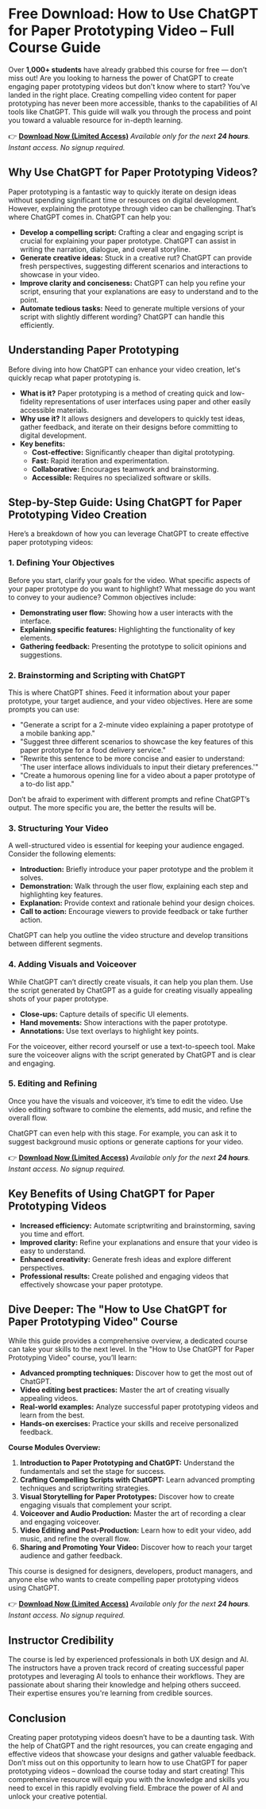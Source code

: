 # Free Download: How to Use ChatGPT for Paper Prototyping Video – Full Course Guide

Over **1,000+ students** have already grabbed this course for free — don’t miss out!
Are you looking to harness the power of ChatGPT to create engaging paper prototyping videos but don't know where to start? You’ve landed in the right place. Creating compelling video content for paper prototyping has never been more accessible, thanks to the capabilities of AI tools like ChatGPT. This guide will walk you through the process and point you toward a valuable resource for in-depth learning.

👉 [**Download Now (Limited Access)**](https://udemywork.com/how-to-use-chatgpt-for-paper-prototyping-video)
_Available only for the next **24 hours**. Instant access. No signup required._

## Why Use ChatGPT for Paper Prototyping Videos?

Paper prototyping is a fantastic way to quickly iterate on design ideas without spending significant time or resources on digital development. However, explaining the prototype through video can be challenging. That’s where ChatGPT comes in. ChatGPT can help you:

*   **Develop a compelling script:** Crafting a clear and engaging script is crucial for explaining your paper prototype. ChatGPT can assist in writing the narration, dialogue, and overall storyline.
*   **Generate creative ideas:** Stuck in a creative rut? ChatGPT can provide fresh perspectives, suggesting different scenarios and interactions to showcase in your video.
*   **Improve clarity and conciseness:** ChatGPT can help you refine your script, ensuring that your explanations are easy to understand and to the point.
*   **Automate tedious tasks:** Need to generate multiple versions of your script with slightly different wording? ChatGPT can handle this efficiently.

## Understanding Paper Prototyping

Before diving into how ChatGPT can enhance your video creation, let's quickly recap what paper prototyping is.

*   **What is it?** Paper prototyping is a method of creating quick and low-fidelity representations of user interfaces using paper and other easily accessible materials.
*   **Why use it?** It allows designers and developers to quickly test ideas, gather feedback, and iterate on their designs before committing to digital development.
*   **Key benefits:**
    *   **Cost-effective:** Significantly cheaper than digital prototyping.
    *   **Fast:** Rapid iteration and experimentation.
    *   **Collaborative:** Encourages teamwork and brainstorming.
    *   **Accessible:** Requires no specialized software or skills.

## Step-by-Step Guide: Using ChatGPT for Paper Prototyping Video Creation

Here’s a breakdown of how you can leverage ChatGPT to create effective paper prototyping videos:

### 1. Defining Your Objectives

Before you start, clarify your goals for the video. What specific aspects of your paper prototype do you want to highlight? What message do you want to convey to your audience? Common objectives include:

*   **Demonstrating user flow:** Showing how a user interacts with the interface.
*   **Explaining specific features:** Highlighting the functionality of key elements.
*   **Gathering feedback:** Presenting the prototype to solicit opinions and suggestions.

### 2. Brainstorming and Scripting with ChatGPT

This is where ChatGPT shines. Feed it information about your paper prototype, your target audience, and your video objectives. Here are some prompts you can use:

*   "Generate a script for a 2-minute video explaining a paper prototype of a mobile banking app."
*   "Suggest three different scenarios to showcase the key features of this paper prototype for a food delivery service."
*   "Rewrite this sentence to be more concise and easier to understand: 'The user interface allows individuals to input their dietary preferences.'"
*   "Create a humorous opening line for a video about a paper prototype of a to-do list app."

Don’t be afraid to experiment with different prompts and refine ChatGPT’s output. The more specific you are, the better the results will be.

### 3. Structuring Your Video

A well-structured video is essential for keeping your audience engaged. Consider the following elements:

*   **Introduction:** Briefly introduce your paper prototype and the problem it solves.
*   **Demonstration:** Walk through the user flow, explaining each step and highlighting key features.
*   **Explanation:** Provide context and rationale behind your design choices.
*   **Call to action:** Encourage viewers to provide feedback or take further action.

ChatGPT can help you outline the video structure and develop transitions between different segments.

### 4. Adding Visuals and Voiceover

While ChatGPT can’t directly create visuals, it can help you plan them. Use the script generated by ChatGPT as a guide for creating visually appealing shots of your paper prototype.

*   **Close-ups:** Capture details of specific UI elements.
*   **Hand movements:** Show interactions with the paper prototype.
*   **Annotations:** Use text overlays to highlight key points.

For the voiceover, either record yourself or use a text-to-speech tool. Make sure the voiceover aligns with the script generated by ChatGPT and is clear and engaging.

### 5. Editing and Refining

Once you have the visuals and voiceover, it’s time to edit the video. Use video editing software to combine the elements, add music, and refine the overall flow.

ChatGPT can even help with this stage. For example, you can ask it to suggest background music options or generate captions for your video.

👉 [**Download Now (Limited Access)**](https://udemywork.com/how-to-use-chatgpt-for-paper-prototyping-video)
_Available only for the next **24 hours**. Instant access. No signup required._

## Key Benefits of Using ChatGPT for Paper Prototyping Videos

*   **Increased efficiency:** Automate scriptwriting and brainstorming, saving you time and effort.
*   **Improved clarity:** Refine your explanations and ensure that your video is easy to understand.
*   **Enhanced creativity:** Generate fresh ideas and explore different perspectives.
*   **Professional results:** Create polished and engaging videos that effectively showcase your paper prototype.

## Dive Deeper: The "How to Use ChatGPT for Paper Prototyping Video" Course

While this guide provides a comprehensive overview, a dedicated course can take your skills to the next level. In the "How to Use ChatGPT for Paper Prototyping Video" course, you’ll learn:

*   **Advanced prompting techniques:** Discover how to get the most out of ChatGPT.
*   **Video editing best practices:** Master the art of creating visually appealing videos.
*   **Real-world examples:** Analyze successful paper prototyping videos and learn from the best.
*   **Hands-on exercises:** Practice your skills and receive personalized feedback.

**Course Modules Overview:**

1.  **Introduction to Paper Prototyping and ChatGPT:** Understand the fundamentals and set the stage for success.
2.  **Crafting Compelling Scripts with ChatGPT:** Learn advanced prompting techniques and scriptwriting strategies.
3.  **Visual Storytelling for Paper Prototypes:** Discover how to create engaging visuals that complement your script.
4.  **Voiceover and Audio Production:** Master the art of recording a clear and engaging voiceover.
5.  **Video Editing and Post-Production:** Learn how to edit your video, add music, and refine the overall flow.
6.  **Sharing and Promoting Your Video:** Discover how to reach your target audience and gather feedback.

This course is designed for designers, developers, product managers, and anyone else who wants to create compelling paper prototyping videos using ChatGPT.

👉 [**Download Now (Limited Access)**](https://udemywork.com/how-to-use-chatgpt-for-paper-prototyping-video)
_Available only for the next **24 hours**. Instant access. No signup required._

## Instructor Credibility

The course is led by experienced professionals in both UX design and AI. The instructors have a proven track record of creating successful paper prototypes and leveraging AI tools to enhance their workflows. They are passionate about sharing their knowledge and helping others succeed. Their expertise ensures you're learning from credible sources.

## Conclusion

Creating paper prototyping videos doesn’t have to be a daunting task. With the help of ChatGPT and the right resources, you can create engaging and effective videos that showcase your designs and gather valuable feedback. Don’t miss out on this opportunity to learn how to use ChatGPT for paper prototyping videos – download the course today and start creating! This comprehensive resource will equip you with the knowledge and skills you need to excel in this rapidly evolving field. Embrace the power of AI and unlock your creative potential.
